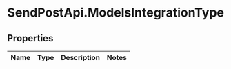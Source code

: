 # SendPostApi.ModelsIntegrationType

## Properties
Name | Type | Description | Notes
------------ | ------------- | ------------- | -------------


